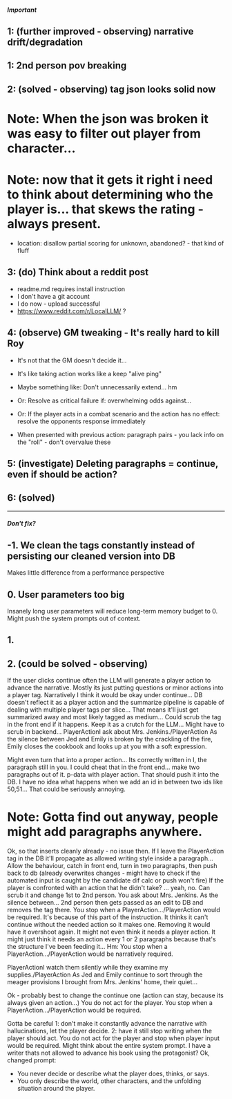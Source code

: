 
##### Important
## 1: (further improved - observing) narrative drift/degradation
## 1: 2nd person pov breaking

## 2: (solved - observing) tag json looks solid now
# Note: When the json was broken it was easy to filter out player from character... 
# Note: now that it gets it right i need to think about determining who the player is... that skews the rating - always present.
- location: disallow partial scoring for unknown, abandoned? - that kind of fluff

## 3: (do) Think about a reddit post
- readme.md requires install instruction
- I don't have a git account
- I do now - upload successful
- https://www.reddit.com/r/LocalLLM/ ?

## 4: (observe) GM tweaking - It's really hard to kill Roy
- It's not that the GM doesn't decide it...
- It's like taking action works like a keep "alive ping"
- Maybe something like: Don't unnecessarily extend... hm
- Or: Resolve as critical failure if: overwhelming odds against...
- Or: If the player acts in a combat scenario and the action has no effect: resolve the opponents response immediately

- When presented with previous action: paragraph pairs - you lack info on the "roll" - don't overvalue these

## 5: (investigate) Deleting paragraphs = continue, even if should be action?


## 6: (solved)

---

##### Don't fix?
## -1. We clean the tags constantly instead of persisting our cleaned version into DB
Makes little difference from a performance perspective

## 0. User parameters too big
Insanely long user parameters will reduce long-term memory budget to 0.
Might push the system prompts out of context.

## 1. 

## 2. (could be solved - observing)
If the user clicks continue often the LLM will generate a player action to advance the narrative.
Mostly its just putting questions or minor actions into a player tag. Narratively I think it would be okay under continue...
DB doesn't reflect it as a player action and the summarize pipeline is capable of dealing with multiple player tags per slice...
That means it'll just get summarized away and most likely tagged as medium...
Could scrub the tag in the front end if it happens. Keep it as a crutch for the LLM...
Might have to scrub in backend...
PlayerActionI ask about Mrs. Jenkins./PlayerAction
As the silence between Jed and Emily is broken by the crackling of the fire, Emily closes the cookbook and looks up at you with a soft expression.

Might even turn that into a proper action... Its correctly written in I, the paragraph still in you.
I could cheat that in the front end... make two paragraphs out of it. p-data with player action.
That should push it into the DB. I have no idea what happens when we add an id in between two ids like 50,51...
That could be seriously annoying.
# Note: Gotta find out anyway, people might add paragraphs anywhere.
Ok, so that inserts cleanly already - no issue then.
If I leave the PlayerAction tag in the DB it'll propagate as allowed writing style inside a paragraph...
Allow the behaviour, catch in front end, turn in two paragraphs, then push back to db
(already overwrites changes - might have to check if the automated input is caught by the candidate dif calc or push won't fire)
If the player is confronted with an action that he didn't take? ... yeah, no.
Can scrub it and change 1st to 2nd person. You ask about Mrs. Jenkins. As the silence between...
2nd person then gets passed as an edit to DB and removes the tag there.
You stop when a PlayerAction.../PlayerAction would be required.
It's because of this part of the instruction.
It thinks it can't continue without the needed action so it makes one. Removing it would have it overshoot again.
It might not even think it needs a player action. 
It might just think it needs an action every 1 or 2 paragraphs because that's the structure I've been feeding it...
Hm: 
You stop when a PlayerAction.../PlayerAction would be narratively required.

PlayerActionI watch them silently while they examine my supplies./PlayerAction As Jed and Emily continue to sort through the meager provisions I brought from Mrs. Jenkins' home, their quiet...

Ok - probably best to change the continue one (action can stay, because its always given an action...)
You do not act for the player. You stop when a PlayerAction.../PlayerAction would be required.

Gotta be careful
1: don't make it constantly advance the narrative with hallucinations, let the player decide.
2: have it still stop writing when the player should act.
You do not act for the player and stop when player input would be required.
Might think about the entire system prompt. I have a writer thats not allowed to advance his book using the protagonist?
Ok, changed prompt:
- You never decide or describe what the player does, thinks, or says. 
- You only describe the world, other characters, and the unfolding situation around the player.